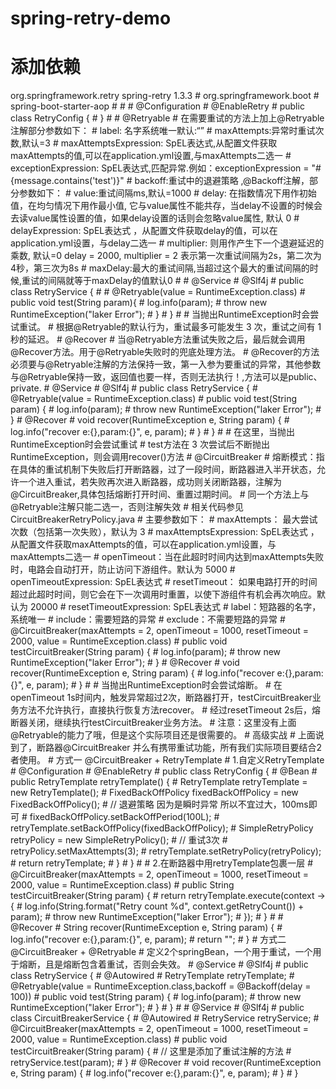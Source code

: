 # spring-retry-demo
# 添加依赖
<dependency>
     <groupId>org.springframework.retry</groupId>
     <artifactId>spring-retry</artifactId>
     <version>1.3.3</version>
 </dependency>
  <dependency>
#      <groupId>org.springframework.boot</groupId>
#      <aifactId>spring-boot-starter-aop</artifactId>
# </dependency>
# 
# @Configuration
# @EnableRetry
# public class RetryConfig {
# }
# 
# @Retryable
# 在需要重试的方法上加上@Retryable注解部分参数如下：
#     label: 名字系统唯一默认:“”
#     maxAttempts:异常时重试次数,默认=3
#     maxAttemptsExpression: SpEL表达式,从配置文件获取maxAttempts的值,可以在application.yml设置,与maxAttempts二选一
#     exceptionExpression: SpEL表达式,匹配异常.例如：exceptionExpression = "#{message.contains('test')}"
#     backoff:重试中的退避策略 ,@Backoff注解，部分参数如下：
#         value:重试间隔ms,默认=1000
#         delay: 在指数情况下用作初始值，在均匀情况下用作最小值, 它与value属性不能共存，当delay不设置的时候会去读value属性设置的值，如果delay设置的话则会忽略value属性, 默认 0
#         delayExpression: SpEL表达式 ，从配置文件获取delay的值，可以在application.yml设置，与delay二选一
#         multiplier: 则用作产生下一个退避延迟的乘数, 默认=0 delay = 2000, multiplier = 2 表示第一次重试间隔为2s，第二次为4秒，第三次为8s
#         maxDelay:最大的重试间隔,当超过这个最大的重试间隔的时候,重试的间隔就等于maxDelay的值默认0
# 
# @Service
# @Slf4j
# public class RetryService {
# 
#     @Retryable(value = RuntimeException.class)
#     public void test(String param){
#         log.info(param);
#         throw new RuntimeException("laker Error");
#     }
# }
# 
# 当抛出RuntimeException时会尝试重试。
# 根据@Retryable的默认行为，重试最多可能发生 3 次，重试之间有 1 秒的延迟。
# @Recover
# 当@Retryable方法重试失败之后，最后就会调用@Recover方法。用于@Retryable失败时的兜底处理方法。
# @Recover的方法必须要与@Retryable注解的方法保持一致，第一入参为要重试的异常，其他参数与@Retryable保持一致，返回值也要一样，否则无法执行！,方法可以是public、private.
# @Service
# @Slf4j
# public class RetryService {
#     @Retryable(value = RuntimeException.class)
#     public void test(String param) {
#         log.info(param);
#         throw new RuntimeException("laker Error");
#     }
#     @Recover
#     void recover(RuntimeException e, String param) {
#         log.info("recover e:{},param:{}", e, param);
#     }
# }
# 
# 在这里，当抛出RuntimeException时会尝试重试
# test方法在 3 次尝试后不断抛出 RuntimeException，则会调用recover()方法
# @CircuitBreaker
# 熔断模式：指在具体的重试机制下失败后打开断路器，过了一段时间，断路器进入半开状态，允许一个进入重试，若失败再次进入断路器，成功则关闭断路器，注解为@CircuitBreaker,具体包括熔断打开时间、重置过期时间。
#     同一个方法上与@Retryable注解只能二选一，否则注解失效
#     相关代码参见CircuitBreakerRetryPolicy.java
# 主要参数如下：
#     maxAttempts： 最大尝试次数（包括第一次失败），默认为 3
#     maxAttemptsExpression: SpEL表达式 ，从配置文件获取maxAttempts的值，可以在application.yml设置，与maxAttempts二选一
#     openTimeout：当在此超时时间内达到maxAttempts失败时，电路会自动打开，防止访问下游组件。默认为 5000
#     openTimeoutExpression: SpEL表达式
#     resetTimeout： 如果电路打开的时间超过此超时时间，则它会在下一次调用时重置，以使下游组件有机会再次响应。默认为 20000
#     resetTimeoutExpression: SpEL表达式
#     label：短路器的名字，系统唯一
#     include：需要短路的异常
#     exclude：不需要短路的异常
#     @CircuitBreaker(maxAttempts = 2, openTimeout = 1000, resetTimeout = 2000, value = RuntimeException.class)
#     public void testCircuitBreaker(String param) {
#         log.info(param);
#         throw new RuntimeException("laker Error");
#     }
#     @Recover
#     void recover(RuntimeException e, String param) {
#         log.info("recover e:{},param:{}", e, param);
# }
# 
# 当抛出RuntimeException时会尝试熔断。
# 在openTimeout 1s时间内，触发异常超过2次，断路器打开，testCircuitBreaker业务方法不允许执行，直接执行恢复方法recover。
# 经过resetTimeout 2s后，熔断器关闭，继续执行testCircuitBreaker业务方法。
# 注意：这里没有上面@Retryable的能力了哦，但是这个实际项目还是很需要的。
# 高级实战
# 上面说到了，断路器@CircuitBreaker 并么有携带重试功能，所有我们实际项目要结合2者使用。
# 方式一 @CircuitBreaker + RetryTemplate
# 1.自定义RetryTemplate
# @Configuration
# @EnableRetry
# public class RetryConfig {
#     @Bean
#     public RetryTemplate retryTemplate() {
#         RetryTemplate retryTemplate = new RetryTemplate();
#         FixedBackOffPolicy fixedBackOffPolicy = new FixedBackOffPolicy();
#         // 退避策略 因为是瞬时异常 所以不宜过大，100ms即可
#         fixedBackOffPolicy.setBackOffPeriod(100L);
#         retryTemplate.setBackOffPolicy(fixedBackOffPolicy);
#         SimpleRetryPolicy retryPolicy = new SimpleRetryPolicy();
#         // 重试3次
#         retryPolicy.setMaxAttempts(3);
#         retryTemplate.setRetryPolicy(retryPolicy);
#         return retryTemplate;
#     }
# }
# 
# 2.在断路器中用retryTemplate包裹一层
# @CircuitBreaker(maxAttempts = 2, openTimeout = 1000, resetTimeout = 2000, value = RuntimeException.class)
#     public String testCircuitBreaker(String param) {
#         return retryTemplate.execute(context -> {
#             log.info(String.format("Retry count %d", context.getRetryCount()) + param);
#             throw new RuntimeException("laker Error");
#         });
#     }
# 
#     @Recover
#     String recover(RuntimeException e, String param) {
#         log.info("recover e:{},param:{}", e, param);
#         return "";
#     }
# 方式二 @CircuitBreaker + @Retryable
# 定义2个springBean，一个用于重试，一个用于熔断，且是熔断包含着重试，否则会失效。
# @Service
# @Slf4j
# public class RetryService {
#     @Autowired
#     RetryTemplate retryTemplate;
#     @Retryable(value = RuntimeException.class,backoff = @Backoff(delay = 100))
#     public void test(String param) {
#         log.info(param);
#         throw new RuntimeException("laker Error");
#     }
# }
# 
# @Service
# @Slf4j
# public class CircuitBreakerService {
#     @Autowired
#     RetryService retryService;
#     @CircuitBreaker(maxAttempts = 2, openTimeout = 1000, resetTimeout = 2000, value = RuntimeException.class)
#     public void testCircuitBreaker(String param) {
#         // 这里是添加了重试注解的方法
#         retryService.test(param);
#     }
#     @Recover
#     void recover(RuntimeException e, String param) {
#         log.info("recover e:{},param:{}", e, param);
#     }
# }
